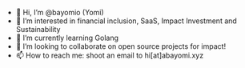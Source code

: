 - 👋 Hi, I’m @bayomio (Yomi)
- 👀 I’m interested in financial inclusion, SaaS, Impact Investment and Sustainability
- 🌱 I’m currently learning Golang
- 💞️ I’m looking to collaborate on open source projects for impact!
- 📫 How to reach me: shoot an email to hi[at]abayomi.xyz

<!---
bayomio/bayomio is a ✨ special ✨ repository because its `README.md` (this file) appears on your GitHub profile.
You can click the Preview link to take a look at your changes.
--->
